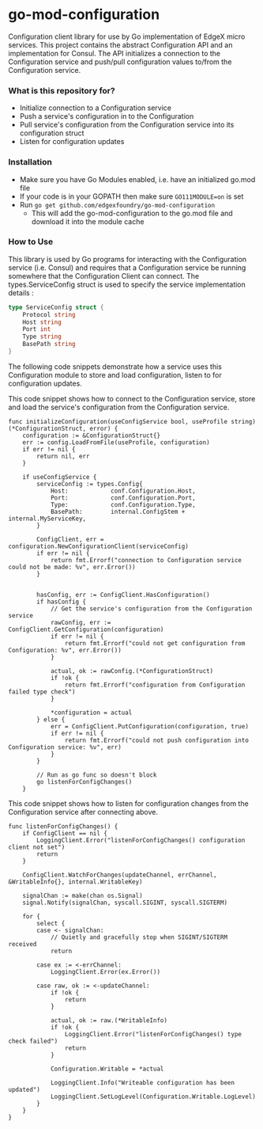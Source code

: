 # go-mod-configuration
Configuration client library for use by Go implementation of EdgeX micro services.  This project contains the abstract Configuration API and an implementation for Consul. The API initializes a connection to the Configuration service and push/pull configuration values to/from the Configuration service.

### What is this repository for? ###
* Initialize connection to a Configuration service
* Push a service's configuration in to the Configuration
* Pull service's configuration from the Configuration service into its configuration struct
* Listen for configuration updates

### Installation ###
* Make sure you have Go Modules enabled, i.e. have an initialized  go.mod file 
* If your code is in your GOPATH then make sure ```GO111MODULE=on``` is set
* Run ```go get github.com/edgexfoundry/go-mod-configuration```
    * This will add the go-mod-configuration to the go.mod file and download it into the module cache
    
### How to Use ###
This library is used by Go programs for interacting with the Configuration service (i.e. Consul) and requires that a Configuration service be running somewhere that the Configuration Client can connect.  The types.ServiceConfig struct is used to specify the service implementation details :

```go
type ServiceConfig struct {
	Protocol string
	Host string
	Port int
	Type string
	BasePath string
}
```

The following code snippets demonstrate how a service uses this Configuration module to store and load configuration, listen to for configuration updates.

This code snippet shows how to connect to the Configuration service, store and load the service's configuration from the Configuration service.  
```
func initializeConfiguration(useConfigService bool, useProfile string) (*ConfigurationStruct, error) {
	configuration := &ConfigurationStruct{}
	err := config.LoadFromFile(useProfile, configuration)
	if err != nil {
		return nil, err
	}

    if useConfigService {
        serviceConfig := types.Config{
            Host:            conf.Configuration.Host,
            Port:            conf.Configuration.Port,
            Type:            conf.Configuration.Type,
            BasePath:        internal.ConfigStem + internal.MyServiceKey,
        }

        ConfigClient, err = configuration.NewConfigurationClient(serviceConfig)
    	if err != nil {
    		return fmt.Errorf("connection to Configuration service could not be made: %v", err.Error())
    	}


		hasConfig, err := ConfigClient.HasConfiguration()
		if hasConfig {
            // Get the service's configuration from the Configuration service
            rawConfig, err := ConfigClient.GetConfiguration(configuration)
            if err != nil {
                return fmt.Errorf("could not get configuration from Configuration: %v", err.Error())
            }

            actual, ok := rawConfig.(*ConfigurationStruct)
            if !ok {
                return fmt.Errorf("configuration from Configuration failed type check")
            }

            *configuration = actual
        } else {
            err = ConfigClient.PutConfiguration(configuration, true)
			if err != nil {
				return fmt.Errorf("could not push configuration into Configuration service: %v", err)
			}
        }
        
        // Run as go func so doesn't block
        go listenForConfigChanges()
    }
```

This code snippet shows how to listen for configuration changes from the Configuration service after connecting  above.

```
func listenForConfigChanges() {
	if ConfigClient == nil {
		LoggingClient.Error("listenForConfigChanges() configuration client not set")
		return
	}

	ConfigClient.WatchForChanges(updateChannel, errChannel, &WritableInfo{}, internal.WritableKey)

	signalChan := make(chan os.Signal)
	signal.Notify(signalChan, syscall.SIGINT, syscall.SIGTERM)

	for {
		select {
		case <- signalChan:
			// Quietly and gracefully stop when SIGINT/SIGTERM received
			return

		case ex := <-errChannel:
			LoggingClient.Error(ex.Error())

		case raw, ok := <-updateChannel:
			if !ok {
				return
			}

			actual, ok := raw.(*WritableInfo)
			if !ok {
				LoggingClient.Error("listenForConfigChanges() type check failed")
				return
			}

			Configuration.Writable = *actual

			LoggingClient.Info("Writeable configuration has been updated")
			LoggingClient.SetLogLevel(Configuration.Writable.LogLevel)
		}
	}
}
```